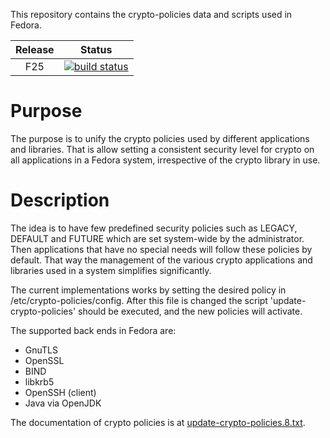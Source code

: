 This repository contains the crypto-policies data and scripts used in
Fedora.

|Release|Status|
|:-----:|:----:|
|F25|[![build status](https://gitlab.com/nmav/fedora-crypto-policies/badges/master/build.svg)](https://gitlab.com/nmav/fedora-crypto-policies/commits/master)|

# Purpose

The purpose is to unify the crypto policies used by different applications
and libraries. That is allow setting a consistent security level for crypto
on all applications in a Fedora system, irrespective of the crypto library
in use.

# Description

The idea is to have few predefined security policies such as LEGACY, DEFAULT
and FUTURE which are set system-wide by the administrator. Then applications
that have no special needs will follow these policies by default. That
way the management of the various crypto applications and libraries used in a
system simplifies significantly.

The current implementations works by setting the desired policy in
/etc/crypto-policies/config. After this file is changed the script
'update-crypto-policies' should be executed, and the new policies
will activate.

The supported back ends in Fedora are:
 * GnuTLS
 * OpenSSL
 * BIND
 * libkrb5
 * OpenSSH (client)
 * Java via OpenJDK

The documentation of crypto policies is at [update-crypto-policies.8.txt](update-crypto-policies.8.txt).

